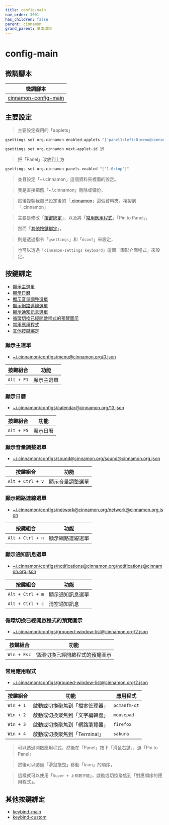 ```yaml
---
title: config-main
nav_order: 3001
has_children: false
parent: cinnamon
grand_parent: 桌面環境
---
```



# config-main


## 微調腳本

| 微調腳本 |
| --- |
| [cinnamon-config-main](https://github.com/samwhelp/note-about-ubuntu/tree/gh-pages/_demo/adjustment/de/cinnamon/part/cinnamon-config-main) |


## 主要設定

> 主要設定採用的「applets」

``` sh
gsettings set org.cinnamon enabled-applets "['panel1:left:0:menu@cinnamon.org:0', 'panel1:left:1:show-desktop@cinnamon.org:1', 'panel1:left:2:grouped-window-list@cinnamon.org:2', 'panel1:right:1:systray@cinnamon.org:3', 'panel1:right:2:xapp-status@cinnamon.org:4', 'panel1:right:3:notifications@cinnamon.org:5', 'panel1:right:4:printers@cinnamon.org:6', 'panel1:right:5:removable-drives@cinnamon.org:7', 'panel1:right:6:keyboard@cinnamon.org:8', 'panel1:right:7:favorites@cinnamon.org:9', 'panel1:right:8:network@cinnamon.org:10', 'panel1:right:9:sound@cinnamon.org:11', 'panel1:right:10:power@cinnamon.org:12', 'panel1:center:0:calendar@cinnamon.org:13', 'panel1:right:0:workspace-switcher@cinnamon.org:14']"

gsettings set org.cinnamon next-applet-id 15
```

> 把「Panel」改放到上方

``` sh
gsettings set org.cinnamon panels-enabled "['1:0:top']"
```

> 並且設定「~/.cinnamon」這個資料夾裡面的設定。

> 我是直接把舊「~/.cinnamon」刪除或備份，

> 然後複製我自己設定後的「[.cinnamon](https://github.com/samwhelp/note-about-ubuntu/tree/gh-pages/_demo/adjustment/de/cinnamon/part/cinnamon-config-main/config/cinnamon/config/.cinnamon/configs)」這個資料夾，複製到「.cinnamon」

> 主要是修改「[按鍵綁定](#按鍵綁定)」，以及將「[常用應用程式](#常用應用程式)」「Pin to Panel」。

> 然而「[其他按鍵綁定](#其他按鍵綁定)」，

> 則是透過指令「`gsettings`」和「`dconf`」來設定，

> 也可以透過「`cinnamon-settings keyboard`」這個「圖形介面程式」來設定。


## 按鍵綁定

* [顯示主選單](#顯示主選單)
* [顯示日曆](#顯示日曆)
* [顯示音量調整選單](#顯示音量調整選單)
* [顯示網路連線選單](#顯示網路連線選單)
* [顯示通知訊息選單](#顯示通知訊息選單)
* [循環切換已經開啟程式的預覽圖示](#循環切換已經開啟程式的預覽圖示)
* [常用應用程式](#常用應用程式)
* [其他按鍵綁定](#其他按鍵綁定)


### 顯示主選單

* [~/.cinnamon/configs/menu@cinnamon.org/0.json](https://github.com/samwhelp/note-about-ubuntu/blob/gh-pages/_demo/adjustment/de/cinnamon/part/cinnamon-config-main/config/cinnamon/config/.cinnamon/configs/menu%40cinnamon.org/0.json#L76)

| 按鍵組合          | 功能     |
| ----------------- | -------- |
| `Alt + F1`         | 顯示主選單 |


### 顯示日曆

* [~/.cinnamon/configs/calendar@cinnamon.org/13.json](https://github.com/samwhelp/note-about-ubuntu/blob/gh-pages/_demo/adjustment/de/cinnamon/part/cinnamon-config-main/config/cinnamon/config/.cinnamon/configs/calendar%40cinnamon.org/13.json#L51)

| 按鍵組合          | 功能     |
| ----------------- | -------- |
| `Alt + F5`         | 顯示日曆 |


### 顯示音量調整選單

* [~/.cinnamon/configs/sound@cinnamon.org/sound@cinnamon.org.json](https://github.com/samwhelp/note-about-ubuntu/blob/gh-pages/_demo/adjustment/de/cinnamon/part/cinnamon-config-main/config/cinnamon/config/.cinnamon/configs/sound%40cinnamon.org/sound%40cinnamon.org.json#L24)

| 按鍵組合          | 功能     |
| ----------------- | -------- |
| `Alt + Ctrl + v`         | 顯示音量調整選單 |


### 顯示網路連線選單

* [~/.cinnamon/configs/network@cinnamon.org/network@cinnamon.org.json](https://github.com/samwhelp/note-about-ubuntu/blob/gh-pages/_demo/adjustment/de/cinnamon/part/cinnamon-config-main/config/cinnamon/config/.cinnamon/configs/network%40cinnamon.org/network%40cinnamon.org.json)

| 按鍵組合          | 功能     |
| ----------------- | -------- |
| `Alt + Ctrl + n`         | 顯示網路連線選單 |


### 顯示通知訊息選單

* [~/.cinnamon/configs/notifications@cinnamon.org/notifications@cinnamon.org.json](https://github.com/samwhelp/note-about-ubuntu/blob/gh-pages/_demo/adjustment/de/cinnamon/part/cinnamon-config-main/config/cinnamon/config/.cinnamon/configs/notifications%40cinnamon.org/notifications%40cinnamon.org.json#L37)

| 按鍵組合          | 功能     |
| ----------------- | -------- |
| `Alt + Ctrl + m`         | 顯示通知訊息選單 |
| `Alt + Ctrl + c`         | 清空通知訊息 |


### 循環切換已經開啟程式的預覽圖示

* [~/.cinnamon/configs/grouped-window-list@cinnamon.org/2.json](https://github.com/samwhelp/note-about-ubuntu/blob/gh-pages/_demo/adjustment/de/cinnamon/part/cinnamon-config-main/config/cinnamon/config/.cinnamon/configs/grouped-window-list%40cinnamon.org/2.json#L206)

| 按鍵組合          | 功能     |
| ----------------- | -------- |
| `Win + Esc`         | 循環切換已經開啟程式的預覽圖示 |


### 常用應用程式

* [~/.cinnamon/configs/grouped-window-list@cinnamon.org/2.json](https://github.com/samwhelp/note-about-ubuntu/blob/gh-pages/_demo/adjustment/de/cinnamon/part/cinnamon-config-main/config/cinnamon/config/.cinnamon/configs/grouped-window-list%40cinnamon.org/2.json#L166)

| 按鍵組合          | 功能     | 應用程式 |
| ----------------- | -------- | -------- |
| `Win + 1`         | 啟動或切換聚焦到「檔案管理器」 | `pcmanfm-qt` |
| `Win + 2`         | 啟動或切換聚焦到「文字編輯器」 | `mousepad` |
| `Win + 3`         | 啟動或切換聚焦到「網路瀏覽器」 | `firefox` |
| `Win + 4`         | 啟動或切換聚焦到「Terminal」 | `sakura` |

> 可以透過開啟應用程式，然後在「Panel」按下「滑鼠右鍵」，選「Pin to Panel」

> 然後可以透過「滑鼠拖曳」移動「Icon」的順序，

> 這樣就可以使用「`Super + 上排數字鍵`」，啟動或切換聚焦到「對應順序的應用程式」。

## 其他按鍵綁定

* [keybind-main](https://samwhelp.github.io/note-about-ubuntu/read/desktop_environment/cinnamon/adjustment/keybind-main.html)
* [keybind-custom](https://samwhelp.github.io/note-about-ubuntu/read/desktop_environment/cinnamon/adjustment/keybind-custom.html)
